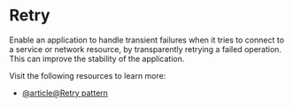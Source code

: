 # Retry

Enable an application to handle transient failures when it tries to connect to a service or network resource, by transparently retrying a failed operation. This can improve the stability of the application.

Visit the following resources to learn more:

- [@article@Retry pattern](https://learn.microsoft.com/en-us/azure/architecture/patterns/retry)